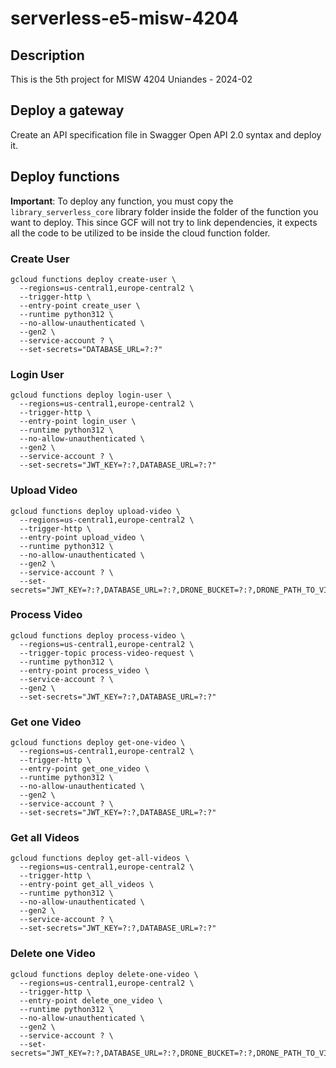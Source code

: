 # serverless-e5-misw-4204

## Description
This is the 5th project for MISW 4204 Uniandes - 2024-02

## Deploy a gateway
Create an API specification file in Swagger Open API 2.0 syntax and deploy it.

## Deploy functions

**Important**: To deploy any function, you must copy the `library_serverless_core` library folder inside the
folder of the function you want to deploy. This since GCF will not try to link dependencies, it expects all the
code to be utilized to be inside the cloud function folder.

### Create User
```shell
gcloud functions deploy create-user \
  --regions=us-central1,europe-central2 \
  --trigger-http \
  --entry-point create_user \
  --runtime python312 \
  --no-allow-unauthenticated \
  --gen2 \
  --service-account ? \
  --set-secrets="DATABASE_URL=?:?"
```

### Login User
```shell
gcloud functions deploy login-user \
  --regions=us-central1,europe-central2 \
  --trigger-http \
  --entry-point login_user \
  --runtime python312 \
  --no-allow-unauthenticated \
  --gen2 \
  --service-account ? \
  --set-secrets="JWT_KEY=?:?,DATABASE_URL=?:?"
```

### Upload Video
```shell
gcloud functions deploy upload-video \
  --regions=us-central1,europe-central2 \
  --trigger-http \
  --entry-point upload_video \
  --runtime python312 \
  --no-allow-unauthenticated \
  --gen2 \
  --service-account ? \
  --set-secrets="JWT_KEY=?:?,DATABASE_URL=?:?,DRONE_BUCKET=?:?,DRONE_PATH_TO_VIDEOS=?:?,PROJECT_ID=?:?,VIDEO_PROCESS_TOPIC_ID=?:?"
```

### Process Video
```shell
gcloud functions deploy process-video \
  --regions=us-central1,europe-central2 \
  --trigger-topic process-video-request \
  --runtime python312 \
  --entry-point process_video \
  --service-account ? \
  --gen2 \
  --set-secrets="JWT_KEY=?:?,DATABASE_URL=?:?"
```

### Get one Video
```shell
gcloud functions deploy get-one-video \
  --regions=us-central1,europe-central2 \
  --trigger-http \
  --entry-point get_one_video \
  --runtime python312 \
  --no-allow-unauthenticated \
  --gen2 \
  --service-account ? \
  --set-secrets="JWT_KEY=?:?,DATABASE_URL=?:?"
```

### Get all Videos
```shell
gcloud functions deploy get-all-videos \
  --regions=us-central1,europe-central2 \
  --trigger-http \
  --entry-point get_all_videos \
  --runtime python312 \
  --no-allow-unauthenticated \
  --gen2 \
  --service-account ? \
  --set-secrets="JWT_KEY=?:?,DATABASE_URL=?:?"
```

### Delete one Video
```shell
gcloud functions deploy delete-one-video \
  --regions=us-central1,europe-central2 \
  --trigger-http \
  --entry-point delete_one_video \
  --runtime python312 \
  --no-allow-unauthenticated \
  --gen2 \
  --service-account ? \
  --set-secrets="JWT_KEY=?:?,DATABASE_URL=?:?,DRONE_BUCKET=?:?,DRONE_PATH_TO_VIDEOS=?:?"
```
